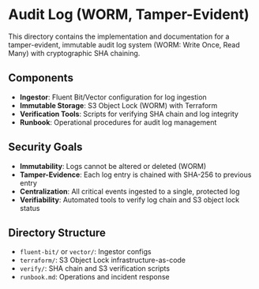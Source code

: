 # Audit Log (WORM, Tamper-Evident)

This directory contains the implementation and documentation for a tamper-evident, immutable audit log system (WORM: Write Once, Read Many) with cryptographic SHA chaining.

## Components

- **Ingestor**: Fluent Bit/Vector configuration for log ingestion
- **Immutable Storage**: S3 Object Lock (WORM) with Terraform
- **Verification Tools**: Scripts for verifying SHA chain and log integrity
- **Runbook**: Operational procedures for audit log management

## Security Goals

- **Immutability**: Logs cannot be altered or deleted (WORM)
- **Tamper-Evidence**: Each log entry is chained with SHA-256 to previous entry
- **Centralization**: All critical events ingested to a single, protected log
- **Verifiability**: Automated tools to verify log chain and S3 object lock status

## Directory Structure

- `fluent-bit/` or `vector/`: Ingestor configs
- `terraform/`: S3 Object Lock infrastructure-as-code
- `verify/`: SHA chain and S3 verification scripts
- `runbook.md`: Operations and incident response
